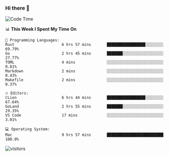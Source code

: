 ### Hi there 👋

<!--
**CrazyCollin/crazycollin** is a ✨ _special_ ✨ repository because its `README.md` (this file) appears on your GitHub profile.

Here are some ideas to get you started:

- 🔭 I’m currently working on ...
- 🌱 I’m currently learning ...
- 👯 I’m looking to collaborate on ...
- 🤔 I’m looking for help with ...
- 💬 Ask me about ...
- 📫 How to reach me: ...
- 😄 Pronouns: ...
- ⚡ Fun fact: ...
-->

<!--START_SECTION:waka-->
![Code Time](http://img.shields.io/badge/Code%20Time-11%20hrs%2059%20mins-blue)

📊 **This Week I Spent My Time On** 

```text
💬 Programming Languages: 
Rust                     6 hrs 57 mins       █████████████████░░░░░░░░   69.79% 
Go                       2 hrs 45 mins       ███████░░░░░░░░░░░░░░░░░░   27.77% 
TOML                     4 mins              ░░░░░░░░░░░░░░░░░░░░░░░░░   0.81% 
Markdown                 2 mins              ░░░░░░░░░░░░░░░░░░░░░░░░░   0.43% 
Makefile                 2 mins              ░░░░░░░░░░░░░░░░░░░░░░░░░   0.37%

🔥 Editors: 
CLion                    6 hrs 44 mins       █████████████████░░░░░░░░   67.64% 
GoLand                   2 hrs 55 mins       ███████░░░░░░░░░░░░░░░░░░   29.35% 
VS Code                  17 mins             ░░░░░░░░░░░░░░░░░░░░░░░░░   3.01%

💻 Operating System: 
Mac                      9 hrs 57 mins       █████████████████████████   100.0%

```


<!--END_SECTION:waka-->


![visitors](https://visitor-badge.glitch.me/badge?page_id=crazycollin.crazycollin&left_color=green&right_color=red)
